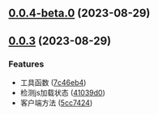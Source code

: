 ## [0.0.4-beta.0](https://github.com/yisen91/qy-utils/compare/v0.0.3...v0.0.4-beta.0) (2023-08-29)



## [0.0.3](https://github.com/yisen91/qy-utils/compare/7c46eb4b45159f53a22d7288286b8b2bbf6bafd2...v0.0.3) (2023-08-29)


### Features

* 工具函数 ([7c46eb4](https://github.com/yisen91/qy-utils/commit/7c46eb4b45159f53a22d7288286b8b2bbf6bafd2))
* 检测js加载状态 ([41039d0](https://github.com/yisen91/qy-utils/commit/41039d07e4a3ff16f489a79444d09603bd926281))
* 客户端方法 ([5cc7424](https://github.com/yisen91/qy-utils/commit/5cc7424af665384503d078a51ed48a41cfddf523))



